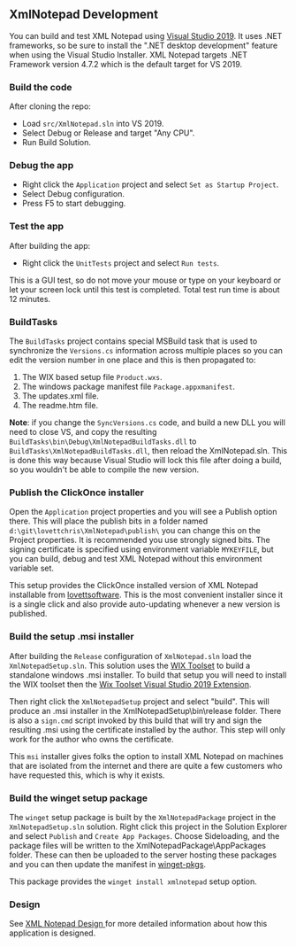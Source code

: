 ## XmlNotepad Development

You can build and test XML Notepad using [Visual Studio 2019](https://visualstudio.microsoft.com/downloads/). It uses
.NET frameworks, so be sure to install the ".NET desktop development" feature when using the Visual Studio Installer.
XML Notepad targets .NET Framework version 4.7.2 which is the default target for VS 2019.

### Build the code

After cloning the repo:

- Load `src/XmlNotepad.sln` into VS 2019.
- Select Debug or Release and target "Any CPU".
- Run Build Solution.

### Debug the app

- Right click the `Application` project and select `Set as Startup Project`.
- Select Debug configuration.
- Press F5 to start debugging.

### Test the app

After building the app:

- Right click the `UnitTests` project and select `Run tests`.

This is a GUI test, so do not move your mouse or type on your keyboard or let your
screen lock until this test is completed.  Total test run time is about 12 minutes.

### BuildTasks

The `BuildTasks` project contains special MSBuild task that is used to synchronize the `Versions.cs` information
across multiple places so you can edit the version number in one place and this is then propagated to:

1. The WIX based setup file `Product.wxs`.
2. The windows package manifest file `Package.appxmanifest`.
3. The updates.xml file.
4. The readme.htm file.

**Note**: if you change the `SyncVersions.cs` code, and build a new DLL you will need to close VS, and copy the
resulting `BuildTasks\bin\Debug\XmlNotepadBuildTasks.dll` to `BuildTasks\XmlNotepadBuildTasks.dll`, then reload the
XmlNotepad.sln. This is done this way because Visual Studio will lock this file after doing a build, so you wouldn't be
able to compile the new version.

### Publish the ClickOnce installer

Open the `Application` project properties and you will see a Publish option there. This will place
the publish bits in a folder named `d:\git\lovettchris\XmlNotepad\publish\` you can change this on
the Project properties.  It is recommended you use strongly signed bits.  The signing certificate is
specified using environment variable `MYKEYFILE`, but you can build, debug and test XML Notepad
without this environment variable set.

This setup provides the ClickOnce installed version of XML Notepad installable from [lovettsoftware](https://lovettsoftwarestorage.blob.core.windows.net/downloads/XmlNotepad/XmlNotepad.application).  This is the most convenient installer since it is
a single click and also provide auto-updating whenever a new version is published.

### Build the setup .msi installer

After building the `Release` configuration of `XmlNotepad.sln` load the `XmlNotepadSetup.sln`.  This
solution uses the [WIX Toolset](https://wixtoolset.org/) to build a standalone windows .msi
installer. To build that setup you will need to install the WIX toolset then the [Wix Toolset Visual
Studio 2019
Extension](https://marketplace.visualstudio.com/items?itemName=WixToolset.WixToolsetVisualStudio2019Extension).

Then right click the `XmlNotepadSetup` project and select "build".  This will produce an .msi installer in the
XmlNotepadSetup\bin\release folder.  There is also a `sign.cmd` script invoked by this build that will try and sign the
resulting .msi using the certificate installed by the author.  This step will only work for the author who owns the
certificate.

This `msi` installer gives folks the option to install XML Notepad on machines that are isolated from the internet and
there are quite a few customers who have requested this, which is why it exists.

### Build the winget setup package

The `winget` setup package is built by the `XmlNotepadPackage` project in the `XmlNotepadSetup.sln`
solution.  Right click this project in the Solution Explorer and select `Publish` and `Create App
Packages`.  Choose Sideloading, and the package files will be written to the
XmlNotepadPackage\AppPackages folder.  These can then be uploaded to the server hosting these
packages and you can then update the manifest in
[winget-pkgs](https://github.com/microsoft/winget-pkgs/tree/master/manifests/m/Microsoft/XMLNotepad).


This package provides the `winget install xmlnotepad` setup option.

### Design

See [XML Notepad Design ](dev/design.md) for more detailed information about how this application is designed.
